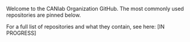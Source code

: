 Welcome to the CANlab Organization GitHub. The most commonly used repositories are pinned below. 

For a full list of repositories and what they contain, see here:
[IN PROGRESS]

